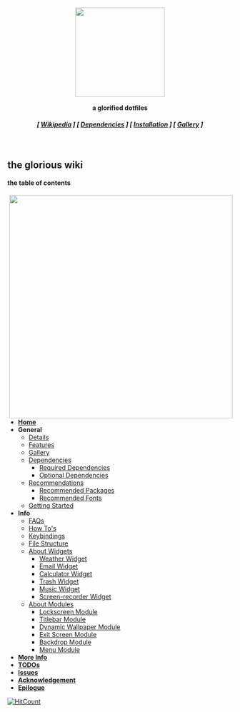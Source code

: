 <div align="center">
    <h3>
    	<img src="https://github.com/manilarome/the-glorious-dotfiles/blob/master/screenshots/banner-glorious.png" align="center" height="200px">
    </h3>
    <p align="center">
    	<strong>
    		a glorified dotfiles
    	</strong>
    </p>
	<h5>
		[ <a href="https://github.com/manilarome/the-glorious-dotfiles/wiki">Wikipedia</a> ] 
		[ <a href="https://github.com/manilarome/the-glorious-dotfiles/wiki/Dependencies">Dependencies</a> ] 
		[ <a href="https://github.com/manilarome/the-glorious-dotfiles/wiki/Getting-Started">Installation</a> ] 
		[ <a href="https://github.com/manilarome/the-glorious-dotfiles/wiki/Gallery">Gallery</a> ] 
	</h5>
	<br>
</div>


## the glorious wiki

#### the table of contents

<img src="https://github.com/manilarome/the-glorious-dotfiles/blob/master/screenshots/setups.png" align="right" height="500px">

- **[Home](https://github.com/manilarome/the-glorious-dotfiles/wiki)**
- **General**
	- [Details](https://github.com/manilarome/the-glorious-dotfiles/wiki/Details)
	- [Features](https://github.com/manilarome/the-glorious-dotfiles/wiki/Features)
	- [Gallery](https://github.com/manilarome/the-glorious-dotfiles/wiki/Gallery)
	- [Dependencies](https://github.com/manilarome/the-glorious-dotfiles/wiki/Dependencies)
		- [Required Dependencies](https://github.com/manilarome/the-glorious-dotfiles/wiki/Dependencies#required-dependencies)
		- [Optional Dependencies](https://github.com/manilarome/the-glorious-dotfiles/wiki/Dependencies#optional-dependencies)
	- [Recommendations](https://github.com/manilarome/the-glorious-dotfiles/wiki/Recommended)
		- [Recommended Packages](https://github.com/manilarome/the-glorious-dotfiles/wiki/Recommended#recommended-packages)
		- [Recommended Fonts](https://github.com/manilarome/the-glorious-dotfiles/wiki/Recommended#recommended-fonts)
	- [Getting Started](https://github.com/manilarome/the-glorious-dotfiles/wiki/Getting-Started)
- **Info**
	- [FAQs](https://github.com/manilarome/the-glorious-dotfiles/wiki/FAQs)
	- [How To's](https://github.com/manilarome/the-glorious-dotfiles/wiki/How-Tos)
	- [Keybindings](https://github.com/manilarome/the-glorious-dotfiles/wiki/Keybindings)
	- [File Structure](https://github.com/manilarome/the-glorious-dotfiles/wiki/File-Structure)
	- [About Widgets](https://github.com/manilarome/the-glorious-dotfiles/wiki/About-Widgets)
		- [Weather Widget](https://github.com/manilarome/the-glorious-dotfiles/wiki/About-Widgets#weather-widget)
		- [Email Widget](https://github.com/manilarome/the-glorious-dotfiles/wiki/About-Widgets#email-widget)
		- [Calculator Widget](https://github.com/manilarome/the-glorious-dotfiles/wiki/About-Widgets#calculator-widget)
		- [Trash Widget](https://github.com/manilarome/the-glorious-dotfiles/wiki/About-Widgets#trash-widget)
		- [Music Widget](https://github.com/manilarome/the-glorious-dotfiles/wiki/About-Widgets#music-widget)
		- [Screen-recorder Widget](https://github.com/manilarome/the-glorious-dotfiles/wiki/About-Widgets#screen-recorder-widget)
	- [About Modules](https://github.com/manilarome/the-glorious-dotfiles/wiki/About-Modules)
		- [Lockscreen Module](https://github.com/manilarome/the-glorious-dotfiles/wiki/About-Modules#lockscreen-module)
		- [Titlebar Module](https://github.com/manilarome/the-glorious-dotfiles/wiki/About-Modules#titlebar-module)
		- [Dynamic Wallpaper Module](https://github.com/manilarome/the-glorious-dotfiles/wiki/About-Modules#dynamic-wallpaper-module)
		- [Exit Screen Module](https://github.com/manilarome/the-glorious-dotfiles/wiki/About-Modules#exit-screen-module)
		- [Backdrop Module](https://github.com/manilarome/the-glorious-dotfiles/wiki/About-Modules#backdrop-module)
		- [Menu Module](https://github.com/manilarome/the-glorious-dotfiles/wiki/About-Modules#menu-module)
- **[More Info](https://github.com/manilarome/the-glorious-dotfiles/wiki/More)**
- **[TODOs](https://github.com/manilarome/the-glorious-dotfiles/wiki/TODOs)**
- **[Issues](https://github.com/manilarome/the-glorious-dotfiles/wiki/Issues)**
- **[Acknowledgement](https://github.com/manilarome/the-glorious-dotfiles/wiki/Acknowledgement)**
- **[Epilogue](https://github.com/manilarome/the-glorious-dotfiles/wiki/Epilogue)**


[![HitCount](http://hits.dwyl.com/manilarome/Glorified-Dotfiles.svg)](http://hits.dwyl.com/manilarome/the-glorified-dotfiles)